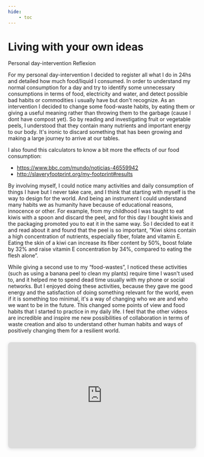 ```yaml
---
hide:
    - toc
---
```


# Living with your own ideas

Personal day-intervention Reflexion

For my personal day-intervention I decided to register all what I do in 24hs and detailed how much food/liquid I consumed. In order to understand my normal consumption for a day and try to identify some unnecessary consumptions in terms of food, electricity and water, and detect possible bad habits or commodities i usually have but don't recognize. As an intervention I decided to change some food-waste habits, by eating them or giving a useful meaning rather than throwing them to the garbage (cause I dont have compost yet). So by reading and investigating fruit or vegetable peels, I understood that they contain many nutrients and important energy to our body. It's ironic to discard something that has been growing and making a large journey to arrive at our tables. 

I also found this calculators to know a bit more the effects of our food consumption: 
- https://www.bbc.com/mundo/noticias-46559942
- http://slaveryfootprint.org/my-footprint#results

By involving myself, I could notice many activities and daily consumption of things I have but I never take care, and I think that starting with myself is the way to design for the world. And being an instrument I could understand many habits we as humanity have because of educational reasons, innocence or other. For example, from my childhood I was taught to eat kiwis with a spoon and discard the peel, and for this day I bought kiwis and the packaging promoted you to eat it in the same way. So I decided to eat it and read about it and found that the peel is so important, “Kiwi skins contain a high concentration of nutrients, especially fiber, folate and vitamin E. Eating the skin of a kiwi can increase its fiber content by 50%, boost folate by 32% and raise vitamin E concentration by 34%, compared to eating the flesh alone”.

While giving a second use to my “food-wastes”, I noticed these activities (such as using a banana peel to clean my plants) require time I wasn't used to, and it helped me to spend dead time usually with my phone or social networks. But I enjoyed doing these activities, because they gave me good energy and the satisfaction of doing something relevant for the world, even if it is something too minimal, it's a way of changing who we are and who we want to be in the future. This changed some points of view and food habits that I started to practice in my daily life. I feel that the other videos are incredible and inspire me new possibilities of collaboration in terms of waste creation and also to understand other human habits and ways of positively changing them for a resilient world.


<div style="position: relative; width: 100%; height: 0; padding-top: 56.2500%;
 padding-bottom: 0; box-shadow: 0 2px 8px 0 rgba(63,69,81,0.16); margin-top: 1.6em; margin-bottom: 0.9em; overflow: hidden;
 border-radius: 8px; will-change: transform;">
  <iframe loading="lazy" style="position: absolute; width: 100%; height: 100%; top: 0; left: 0; border: none; padding: 0;margin: 0;"
    src="https:&#x2F;&#x2F;www.canva.com&#x2F;design&#x2F;DAFRMsHCdCw&#x2F;watch?embed" allowfullscreen="allowfullscreen" allow="fullscreen">
  </iframe>
</div>
<a href="https:&#x2F;&#x2F;www.canva.com&#x2F;design&#x2F;DAFRMsHCdCw&#x2F;watch?utm_content=DAFRMsHCdCw&amp;utm_campaign=designshare&amp;utm_medium=embeds&amp;utm_source=link" target="_blank" rel="noopener"
